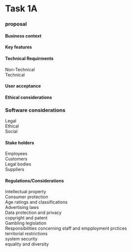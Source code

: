 # Task 1A
### proposal

#### Business context
  
#### Key features
  
#### Technical Requirments
 Non-Technical  
 Technical
    
#### User acceptance
#### Ethical considerations
### Software considerations
Legal  
Ethical  
Social
#### Stake holders
Employees  
Customers  
Legal bodies  
Suppliers
#### Regulations/Considerations
Intellectual property  
Consumer protection  
Age ratings and classifications  
Advertising laws  
Data protection and privacy  
copyright and patent  
Gambling legislation  
Responsibilities concerning staff and empployment prctices  
territorial restrictions  
system security  
equality and diversity  
